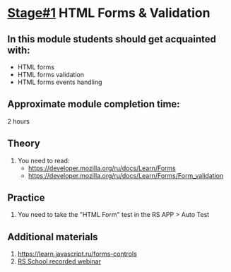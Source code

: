 # [Stage#1](../../) HTML Forms & Validation
## In this module students should get acquainted with:
- HTML forms
- HTML forms validation
- HTML forms events handling

## Approximate module completion time:
2 hours

## Theory 
1. You need to read: 
    - https://developer.mozilla.org/ru/docs/Learn/Forms
    - https://developer.mozilla.org/ru/docs/Learn/Forms/Form_validation


## Practice 
1. You need to take the "HTML Form" test in the RS APP > Auto Test

## Additional materials
1. https://learn.javascript.ru/forms-controls
2. [RS School recorded webinar](https://www.youtube.com/watch?v=PhRVJC0kBGE)
